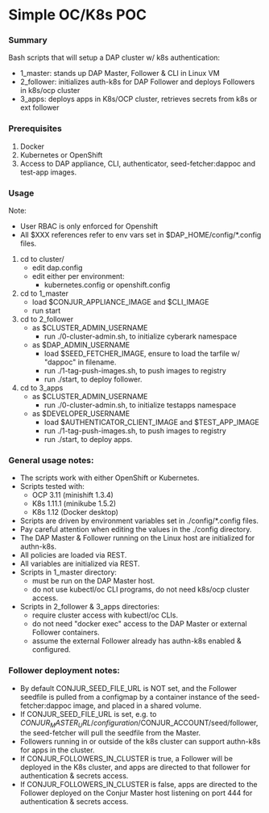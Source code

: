 # Simple OC/K8s POC

### Summary
Bash scripts that will setup a DAP cluster w/ k8s authentication:
 * 1_master: stands up DAP Master, Follower & CLI in Linux VM
 * 2_follower: initializes auth-k8s for DAP Follower and deploys Followers in k8s/ocp cluster
 * 3_apps: deploys apps in K8s/OCP cluster, retrieves secrets from k8s or ext follower

### Prerequisites
1. Docker
2. Kubernetes or OpenShift
3. Access to DAP appliance, CLI, authenticator, seed-fetcher:dappoc and test-app images.

### Usage
Note:
  - User RBAC is only enforced for Openshift
  - All $XXX references refer to env vars set in $DAP_HOME/config/*.config files.

1. cd to cluster/ 
     - edit dap.config
     - edit either per environment:
       - kubernetes.config or openshift.config
2. cd to 1_master
   - load $CONJUR_APPLIANCE_IMAGE and $CLI_IMAGE
   - run start
3. cd to 2_follower
   - as $CLUSTER_ADMIN_USERNAME
     - run ./0-cluster-admin.sh, to initialize cyberark namespace
   - as $DAP_ADMIN_USERNAME
     - load $SEED_FETCHER_IMAGE, ensure to load the tarfile w/ "dappoc" in filename.
     - run ./1-tag-push-images.sh, to push images to registry
     - run ./start, to deploy follower.
4. cd to 3_apps
   - as $CLUSTER_ADMIN_USERNAME
     - run ./0-cluster-admin.sh, to initialize testapps namespace
   - as $DEVELOPER_USERNAME
     - load $AUTHENTICATOR_CLIENT_IMAGE and $TEST_APP_IMAGE
     - run ./1-tag-push-images.sh, to push images to registry
     - run ./start, to deploy apps.

### General usage notes:
 - The scripts work with either OpenShift or Kubernetes.
 - Scripts tested with:
   - OCP 3.11 (minishift 1.3.4)
   - K8s 1.11.1 (minikube 1.5.2)
   - K8s 1.12 (Docker desktop)
 - Scripts are driven by environment variables set in ./config/*.config files.
 - Pay careful attention when editing the values in the ./config directory.
 - The DAP Master & Follower running on the Linux host are initialized for authn-k8s.
 - All policies are loaded via REST.
 - All variables are initialized via REST.
 - Scripts in 1_master directory:
   - must be run on the DAP Master host. 
   - do not use kubectl/oc CLI programs, do not need k8s/ocp cluster access.
 - Scripts in 2_follower & 3_apps directories:
   - require cluster access with kubectl/oc CLIs.
   - do not need "docker exec" access to the DAP Master or external Follower containers.
   - assume the external Follower already has authn-k8s enabled & configured.

### Follower deployment notes:
 - By default CONJUR_SEED_FILE_URL is NOT set, and the Follower seedfile is pulled from 
   a configmap by a container instance of the seed-fetcher:dappoc image, and placed in a shared volume.
 - If CONJUR_SEED_FILE_URL is set, e.g. to $CONJUR_MASTER_URL/configuration/$CONJUR_ACCOUNT/seed/follower,
   the seed-fetcher will pull the seedfile from the Master.
 - Followers running in or outside of the k8s cluster can support authn-k8s for apps in the cluster.
 - If CONJUR_FOLLOWERS_IN_CLUSTER is true, a Follower will be deployed in the K8s cluster, and
   apps are directed to that follower for authentication & secrets access. 
 - If CONJUR_FOLLOWERS_IN_CLUSTER is false, apps are directed to the Follower deployed on the 
   Conjur Master host listening on port 444 for authentication & secrets access.
